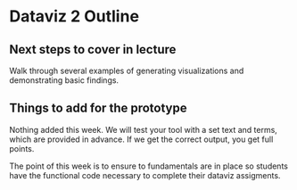 # Dataviz 2 Outline

## Next steps to cover in lecture

Walk through several examples of generating visualizations and demonstrating basic findings.

## Things to add for the prototype

Nothing added this week. We will test your tool with a set text and terms, which are provided in advance. If we get the correct output, you get full points.

The point of this week is to ensure to fundamentals are in place so students have the functional code necessary to complete their dataviz assigments.
